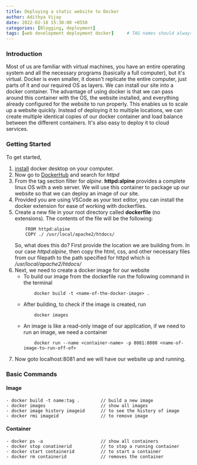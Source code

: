 ```yaml
---
title: Deploying a static website to Docker
author: Adithya Vijay
date: 2022-02-18 15:30:00 +0550
categories: [Blogging, deployment]
tags: [web development deployment docker]     # TAG names should always be lowercase
---
```


### Introduction
Most of us are familiar with virtual machines, you have an entire operating system and all the necessary programs (basically a full computer), but it's virtual.
Docker is even smaller, it doesn't replicate the entire computer, just parts of it and our required OS as layers. We can install our site into a docker container. The advantage of using docker is that we can pass around this container with the OS, the website installed, and everything already configured for the website to run properly.
This enables us to scale up a website quickly. Instead of deploying it to multiple locations, we can create multiple identical copies of our docker container and load balance between the different containers. It's also easy to deploy it to cloud services.

### Getting Started
To get started,
1. [install](https://www.docker.com/get-started) docker desktop on your computer. 
2. Now go to [DockerHub](https://hub.docker.com/) and search for *httpd*
3. From the tag section filter for *alpine*. **httpd:alpine** provides a complete linux OS with a web server. We will use this container to package up our website so that we can deploy an image of our site.
4. Provided you are using VSCode as your text editor, you can install the docker extension for ease of working with dockerfiles.
5. Create a new file in your root directory called **dockerfile** (no extensions). The contents of the file will be the following:
    ```
        FROM httpd:alpine
        COPY ./ /usr/local/apache2/htdocs/
    ```
    So, what does this do? First provide the location we are building from. In our case *httpd:alpine*, then copy the html, css, and other necessary files from our filepath to the path specified for httpd which is */usr/local/apache2/htdocs/*
6. Next, we need to create a docker image for our website
    - To build our image from the dockerfile run the following command in the terminal
        ```
            docker build -t <name-of-the-docker-image> .
        ```
    - After building, to check if the image is created, run
        ```
            docker images
        ```
    - An image is like a read-only image of our application, if we need to run an image, we need a container
        ```
            docker run --name <container-name> -p 8081:8080 <name-of-image-to-run-off-of>
        ```
7. Now goto localhost:8081 and we will have our website up and running.

### Basic Commands

#### Image
```
- docker build -t name:tag .        // build a new image
- docker images                     // show all images
- docker image history imageid      // to see the history of image 
- docker rmi imageid                // to remove image
```
#### Container
```
- docker ps -a                      // show all containers
- docker stop conatinerid           // to stop a running container
- docker start containerid          // to start a container
- docker rm containerid             // removes the container
```